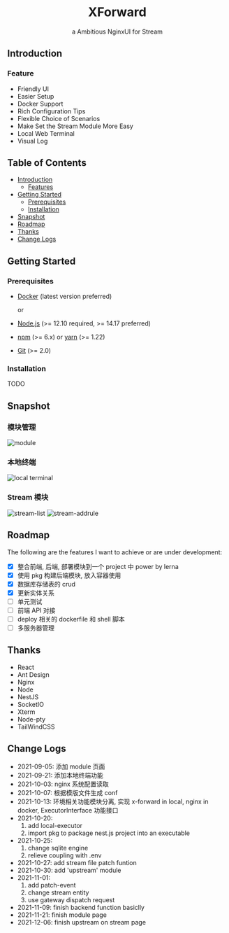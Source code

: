 <div align="center">
  <h1>XForward</h1>
  <p align="center">a Ambitious NginxUI for Stream</p>
</div>

## Introduction

### Feature

-   Friendly UI
-   Easier Setup
-   Docker Support
-   Rich Configuration Tips
-   Flexible Choice of Scenarios
-   Make Set the Stream Module More Easy
-   Local Web Terminal
-   Visual Log

## Table of Contents

-   [Introduction](#introduction)
    -   [Features](#features)
-   [Getting Started](#getting-started)
    -   [Prerequisites](#prerequisites)
    -   [Installation](#installation)
-   [Snapshot](#snapshot)
-   [Roadmap](#roadmap)
-   [Thanks](#thanks)
-   [Change Logs](#change-logs)

## Getting Started

### Prerequisites

-   [Docker](https://docs.docker.com/engine/install/) (latest version preferred)

    or

-   [Node.js](https://nodejs.org) (>= 12.10 required, >= 14.17 preferred)
-   [npm](https://www.npmjs.com) (>= 6.x) or [yarn](https://yarnpkg.com) (>= 1.22)
-   [Git](https://git-scm.com) (>= 2.0)

### Installation

TODO

## Snapshot

### 模块管理

![module](https://github.com/ZingerLittleBee/x-forward-frontend/blob/master/snapshot/module.png?raw=true)

### 本地终端

![local terminal](https://github.com/ZingerLittleBee/x-forward-frontend/blob/master/snapshot/terminal.png?raw=true)

### Stream 模块

![stream-list](https://github.com/ZingerLittleBee/x-forward-frontend/blob/master/snapshot/stream.png?raw=true)
![stream-addrule](https://github.com/ZingerLittleBee/x-forward-frontend/blob/master/snapshot/add-rule.png?raw=true)

## Roadmap

The following are the features I want to achieve or are under development:

-   [x] 整合前端, 后端, 部署模块到一个 project 中 power by lerna
-   [x] 使用 pkg 构建后端模块, 放入容器使用
-   [x] 数据库存储表的 crud
-   [x] 更新实体关系
-   [ ] 单元测试
-   [ ] 前端 API 对接
-   [ ] deploy 相关的 dockerfile 和 shell 脚本
-   [ ] 多服务器管理

## Thanks

-   React
-   Ant Design
-   Nginx
-   Node
-   NestJS
-   SocketIO
-   Xterm
-   Node-pty
-   TailWindCSS

## Change Logs

- 2021-09-05: 添加 module 页面
- 2021-09-21: 添加本地终端功能
- 2021-10-03: nginx 系统配置读取
- 2021-10-07: 根据模版文件生成 conf
- 2021-10-13: 环境相关功能模块分离, 实现 x-forward in local, nginx in docker, ExecutorInterface 功能接口
- 2021-10-20:
    1. add local-executor
    2. import pkg to package nest.js project into an executable
- 2021-10-25:
    1. change sqlite engine
    2. relieve coupling with .env
- 2021-10-27: add stream file patch funtion
- 2021-10-30: add 'upstream' module
- 2021-11-01:
    1. add patch-event
    2. change stream entity
    3. use gateway dispatch request
- 2021-11-09: finish backend function basiclly
- 2021-11-21: finish module page
- 2021-12-06: finish upstream on stream page

